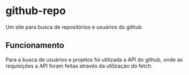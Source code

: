 # github-repo
Um site para busca de repositórios e usuários do github

## Funcionamento
Para a busca de usuários e projetos foi utilizada a API do github, onde as requisições a API foram feitas através da utilização do fetch.
